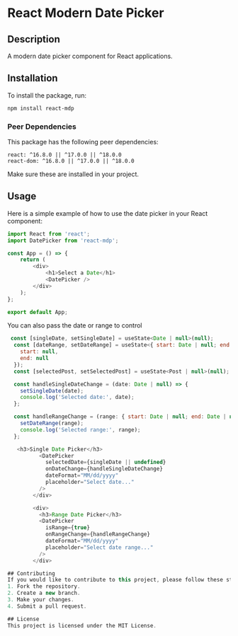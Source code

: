 # React Modern Date Picker

## Description
A modern date picker component for React applications.

## Installation
To install the package, run:
```bash
npm install react-mdp
```

### Peer Dependencies
This package has the following peer dependencies:
```
react: ^16.8.0 || ^17.0.0 || ^18.0.0
react-dom: ^16.8.0 || ^17.0.0 || ^18.0.0
```
Make sure these are installed in your project.

## Usage
Here is a simple example of how to use the date picker in your React component:
```javascript
import React from 'react';
import DatePicker from 'react-mdp';

const App = () => {
    return (
        <div>
            <h1>Select a Date</h1>
            <DatePicker />
        </div>
    );
};

export default App;
```

You can also pass the date or range to control

```javascript
 const [singleDate, setSingleDate] = useState<Date | null>(null);
  const [dateRange, setDateRange] = useState<{ start: Date | null; end: Date | null }>({
    start: null,
    end: null
  });
  const [selectedPost, setSelectedPost] = useState<Post | null>(null);

  const handleSingleDateChange = (date: Date | null) => {
    setSingleDate(date);
    console.log('Selected date:', date);
  };

  const handleRangeChange = (range: { start: Date | null; end: Date | null }) => {
    setDateRange(range);
    console.log('Selected range:', range);
  };

   <h3>Single Date Picker</h3>
          <DatePicker
            selectedDate={singleDate || undefined}
            onDateChange={handleSingleDateChange}
            dateFormat="MM/dd/yyyy"
            placeholder="Select date..."
          />
        </div>

        <div>
          <h3>Range Date Picker</h3>
          <DatePicker
            isRange={true}
            onRangeChange={handleRangeChange}
            dateFormat="MM/dd/yyyy"
            placeholder="Select date range..."
          />
        </div>

## Contributing
If you would like to contribute to this project, please follow these steps:
1. Fork the repository.
2. Create a new branch.
3. Make your changes.
4. Submit a pull request.

## License
This project is licensed under the MIT License.
